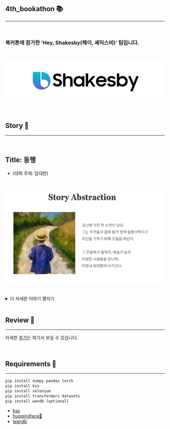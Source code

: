 ## 4th_bookathon 📚
----

<br>

### 북커톤에 참가한 'Hey, Shakesby(헤이, 셰익스비)' 팀입니다.

<br>

![](image/logo.png)

<br>

## Story 🌈
----

<br>

## Title: 동행 
- (대회 주제: 담대한)

<br>

![](image/story_abstraction.png)

<br>

<details>
<summary>더 자세한 이야기 펼치기</summary>
<div markdown="1">

<br>

### ㄱ. 인생을 여행으로 받아들인 여행가

<br>

![](image/traveler.png)

<br>

### ㄴ. 감동을 위해 끝없이 고민하는 예술가

<br>

![](image/artist.png)

<br>

### ㄷ. 사회의 성장을 희망하는 교육자

<br>

![](image/educator.png)

<br>

### ㄹ. 미움받는 걸 두려워하지 않는 낭만주의자

<br>

![](image/lover.png)

<br>

### ㅁ. 미움받는 걸 두려워하지 않는 낭만주의자

<br>

![](image/philosopher.png)

<br>

### 결말: 자신만의 담대함을 깨달은 소년

<br>

![](image/ending.png)


</div>
</details>

<br>

## Review 📝
----

자세한 [후기](https://heygeronimo.tistory.com/42)는 여기서 보실 수 있습니다.

<br>

## Requirements 🔑
----
~~~
pip install numpy pandas torch
pip install kss
pip install selenium
pip install transformers datasets
pip install wandb (optional)
~~~

- [kss](https://github.com/hyunwoongko/kss)
- [huggingface🤗](https://github.com/huggingface/transformers)
- [wandb](https://github.com/wandb/wandb)